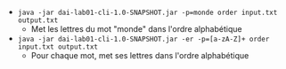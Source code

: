 - `java -jar dai-lab01-cli-1.0-SNAPSHOT.jar -p=monde order input.txt output.txt`
  - Met les lettres du mot "monde" dans l'ordre alphabétique
- `java -jar dai-lab01-cli-1.0-SNAPSHOT.jar -er -p=[a-zA-Z]+ order input.txt output.txt`
  - Pour chaque mot, met ses lettres dans l'ordre alphabétique